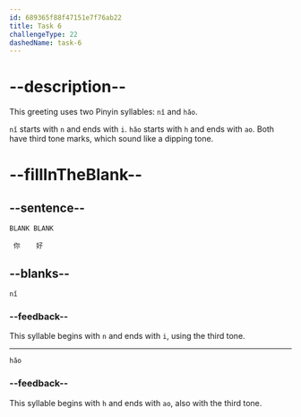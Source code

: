 ```yaml
---
id: 689365f88f47151e7f76ab22
title: Task 6
challengeType: 22
dashedName: task-6
---
```


<!-- (Audio) A：你好 -->

# --description--

This greeting uses two Pinyin syllables: `nǐ` and `hǎo`.

`nǐ` starts with `n` and ends with `i`. `hǎo` starts with `h` and ends with `ao`. Both have third tone marks, which sound like a dipping tone.

# --fillInTheBlank--

## --sentence--

`BLANK BLANK`

` 你    好`

## --blanks--

`nǐ`

### --feedback--

This syllable begins with `n` and ends with `i`, using the third tone.

---

`hǎo`

### --feedback--

This syllable begins with `h` and ends with `ao`, also with the third tone.
